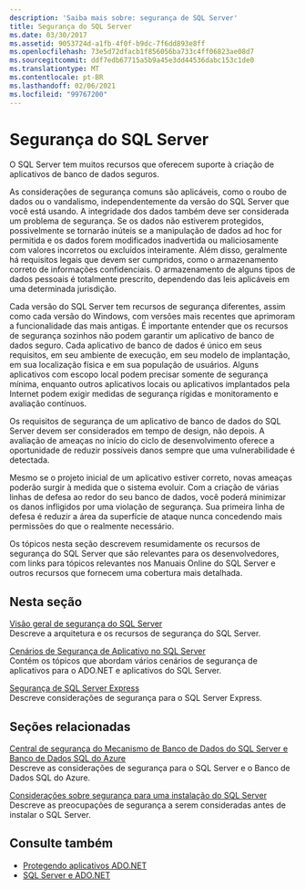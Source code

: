 ```yaml
---
description: 'Saiba mais sobre: segurança de SQL Server'
title: Segurança do SQL Server
ms.date: 03/30/2017
ms.assetid: 9053724d-a1fb-4f0f-b9dc-7f6dd893e8ff
ms.openlocfilehash: 73e5d72dfacb1f856056ba733c4ff06823ae08d7
ms.sourcegitcommit: ddf7edb67715a5b9a45e3dd44536dabc153c1de0
ms.translationtype: MT
ms.contentlocale: pt-BR
ms.lasthandoff: 02/06/2021
ms.locfileid: "99767200"
---
```

# <a name="sql-server-security"></a>Segurança do SQL Server

O SQL Server tem muitos recursos que oferecem suporte à criação de aplicativos de banco de dados seguros.  
  
 As considerações de segurança comuns são aplicáveis, como o roubo de dados ou o vandalismo, independentemente da versão do SQL Server que você está usando. A integridade dos dados também deve ser considerada um problema de segurança. Se os dados não estiverem protegidos, possivelmente se tornarão inúteis se a manipulação de dados ad hoc for permitida e os dados forem modificados inadvertida ou maliciosamente com valores incorretos ou excluídos inteiramente. Além disso, geralmente há requisitos legais que devem ser cumpridos, como o armazenamento correto de informações confidenciais. O armazenamento de alguns tipos de dados pessoais é totalmente prescrito, dependendo das leis aplicáveis em uma determinada jurisdição.  
  
 Cada versão do SQL Server tem recursos de segurança diferentes, assim como cada versão do Windows, com versões mais recentes que aprimoram a funcionalidade das mais antigas. É importante entender que os recursos de segurança sozinhos não podem garantir um aplicativo de banco de dados seguro. Cada aplicativo de banco de dados é único em seus requisitos, em seu ambiente de execução, em seu modelo de implantação, em sua localização física e em sua população de usuários. Alguns aplicativos com escopo local podem precisar somente de segurança mínima, enquanto outros aplicativos locais ou aplicativos implantados pela Internet podem exigir medidas de segurança rígidas e monitoramento e avaliação contínuos.  
  
 Os requisitos de segurança de um aplicativo de banco de dados do SQL Server devem ser considerados em tempo de design, não depois. A avaliação de ameaças no início do ciclo de desenvolvimento oferece a oportunidade de reduzir possíveis danos sempre que uma vulnerabilidade é detectada.  
  
 Mesmo se o projeto inicial de um aplicativo estiver correto, novas ameaças poderão surgir à medida que o sistema evoluir. Com a criação de várias linhas de defesa ao redor do seu banco de dados, você poderá minimizar os danos infligidos por uma violação de segurança. Sua primeira linha de defesa é reduzir a área da superfície de ataque nunca concedendo mais permissões do que o realmente necessário.  
  
 Os tópicos nesta seção descrevem resumidamente os recursos de segurança do SQL Server que são relevantes para os desenvolvedores, com links para tópicos relevantes nos Manuais Online do SQL Server e outros recursos que fornecem uma cobertura mais detalhada.  
  
## <a name="in-this-section"></a>Nesta seção  

 [Visão geral de segurança do SQL Server](overview-of-sql-server-security.md)  
 Descreve a arquitetura e os recursos de segurança do SQL Server.  
  
 [Cenários de Segurança de Aplicativo no SQL Server](application-security-scenarios-in-sql-server.md)  
 Contém os tópicos que abordam vários cenários de segurança de aplicativos para o ADO.NET e aplicativos do SQL Server.  
  
 [Segurança de SQL Server Express](sql-server-express-security.md)  
 Descreve considerações de segurança para o SQL Server Express.  
  
## <a name="related-sections"></a>Seções relacionadas  

[Central de segurança do Mecanismo de Banco de Dados do SQL Server e Banco de Dados SQL do Azure](/sql/relational-databases/security/security-center-for-sql-server-database-engine-and-azure-sql-database)  
Descreve as considerações de segurança para o SQL Server e o Banco de Dados SQL do Azure.

[Considerações sobre segurança para uma instalação do SQL Server](/sql/sql-server/install/security-considerations-for-a-sql-server-installation)  
Descreve as preocupações de segurança a serem consideradas antes de instalar o SQL Server.

## <a name="see-also"></a>Consulte também

- [Protegendo aplicativos ADO.NET](../securing-ado-net-applications.md)
- [SQL Server e ADO.NET](index.md)
